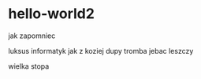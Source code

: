 # hello-world2
jak zapomniec

luksus informatyk jak z koziej dupy tromba
jebac leszczy



wielka stopa
